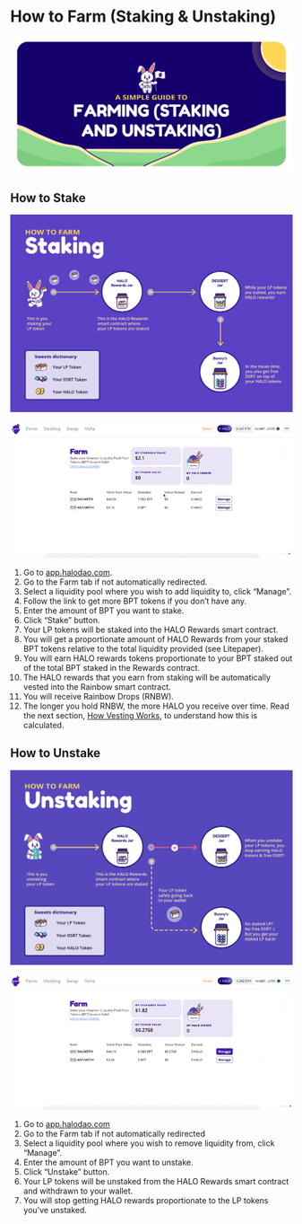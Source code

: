 # How to Farm \(Staking & Unstaking\)

![](../../.gitbook/assets/artboard-1-copy-4-2x%20%282%29.png)

## **How to Stake**

![](../../.gitbook/assets/artboard-5-2x.png)

![](../../.gitbook/assets/cleanshot-2021-05-21-at-14.24.44.gif)

1. Go to [app.halodao.com](https://app.halodao.com).
2. Go to the Farm tab if not automatically redirected.
3. Select a liquidity pool where you wish to add liquidity to, click “Manage”.
4. Follow the link to get more BPT tokens if you don’t have any.
5. Enter the amount of BPT you want to stake. 
6. Click “Stake” button.
7. Your LP tokens will be staked into the HALO Rewards smart contract. 
8. You will get a proportionate amount of HALO Rewards from your staked BPT tokens relative to the total liquidity provided \(see Litepaper\).
9. You will earn HALO rewards tokens proportionate to your BPT staked out of the total BPT staked in the Rewards contract. 
10. The HALO rewards that you earn from staking will be automatically vested into the Rainbow smart contract.
11. You will receive Rainbow Drops \(RNBW\). 
12. The longer you hold RNBW, the more HALO you receive over time. Read the next section, [How Vesting Works](../../products/dessert-pool/how-vesting-works.md), to understand how this is calculated.

## **How to Unstake**

![](../../.gitbook/assets/cleanshot-2021-05-20-at-10.49.56-2x.png)

![](../../.gitbook/assets/cleanshot-2021-05-21-at-15.26.25.gif)

1. Go to [app.halodao.com](https://app.halodao.com)
2. Go to the Farm tab if not automatically redirected
3. Select a liquidity pool where you wish to remove liquidity from, click “Manage”.
4. Enter the amount of BPT you want to unstake. 
5. Click “Unstake” button.
6. Your LP tokens will be unstaked from the HALO Rewards smart contract and withdrawn to your wallet. 
7. You will stop getting HALO rewards proportionate to the LP tokens you've unstaked. 

